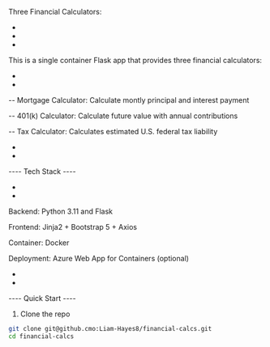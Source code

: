 Three Financial Calculators:

*

*

*

This is a single container Flask app that provides three financial calculators:

*

*

-- Mortgage Calculator: Calculate montly principal and interest payment

-- 401(k) Calculator: Calculate future value with annual contributions

-- Tax Calculator: Calculates estimated U.S. federal tax liability

*

*

---- Tech Stack ----

*

*

Backend: Python 3.11 and Flask

Frontend: Jinja2 + Bootstrap 5 + Axios

Container: Docker

Deployment: Azure Web App for Containers (optional)

*

*

---- Quick Start ----


1. Clone the repo
```bash
git clone git@github.cmo:Liam-Hayes8/financial-calcs.git
cd financial-calcs
